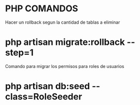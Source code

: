 # PHP COMANDOS
Hacer un rollback segun la cantidad de tablas a eliminar
# php artisan migrate:rollback --step=1

Comando para migrar los permisos para roles de usuarios
# php artisan db:seed --class=RoleSeeder